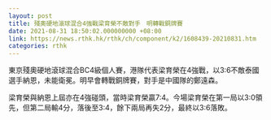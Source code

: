 ```yaml
---
layout: post
title: 殘奧硬地滾球混合4強戰梁育榮不敵對手　明轉戰銅牌賽
date: 2021-08-31 18:50:02.000000000 +08:00
link: https://news.rthk.hk/rthk/ch/component/k2/1608439-20210831.htm
categories: rthk
---
```


東京殘奧硬地滾球混合BC4級個人賽，港隊代表梁育榮在4強戰，以3:6不敵泰國選手納恩，未能衛冕。明早會轉戰銅牌賽，對手是中國隊的鄭遠森。

梁育榮與納恩上屆亦在4強碰頭，當時梁育榮贏7:4。今場梁育榮在第一局以3:0領先，但第二局輸4分，落後至3:4，餘下兩局再失2分，最終以3:6落敗。
